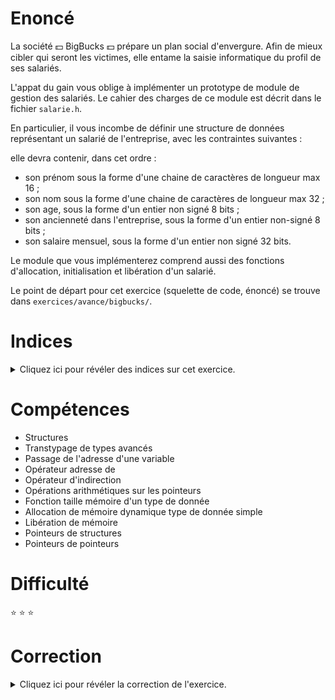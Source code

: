 # Enoncé

La société :dollar: BigBucks :dollar: prépare un plan social
d'envergure.  Afin de mieux cibler qui seront les victimes, elle
entame la saisie informatique du profil de ses salariés.

L'appat du gain vous oblige à implémenter un prototype de module de
gestion des salariés. Le cahier des charges de ce module est décrit
dans le fichier `salarie.h`.

En particulier, il vous incombe de définir une structure de données
représentant un salarié de l'entreprise, avec les contraintes
suivantes :

elle devra contenir, dans cet ordre :
- son prénom sous la forme d'une chaine de caractères de longueur max
  16 ;
- son nom sous la forme d'une chaine de caractères de longueur max 32
  ;
- son age, sous la forme d'un entier non signé 8 bits ;
- son ancienneté dans l'entreprise, sous la forme d'un entier
  non-signé 8 bits ;
- son salaire mensuel, sous la forme d'un entier non signé 32 bits.

Le module que vous implémenterez comprend aussi des fonctions
d'allocation, initialisation et libération d'un salarié.

Le point de départ pour cet exercice (squelette de code, énoncé) se
trouve dans `exercices/avance/bigbucks/`.

# Indices

<details>
<summary>Cliquez ici pour révéler des indices sur cet exercice.</summary>
<br>

* Si le prénom et le nom ne s'affichent pas correctement, c'est que
  vous avez "mal" déclaré ces champs dans votre structure. Prenez le
  temps de lire les commentaires de la fonction `afficher_salarie()`
  pour comprendre ce qu'on attend de vous.
* Tout s'affiche bien, sauf le salaire ? Jetez un oeil à
  https://fr.wikipedia.org/wiki/Alignement_en_m%C3%A9moire

</details>

# Compétences

* Structures
* Transtypage de types avancés
* Passage de l'adresse d'une variable
* Opérateur adresse de
* Opérateur d'indirection
* Opérations arithmétiques sur les pointeurs
* Fonction taille mémoire d'un type de donnée
* Allocation de mémoire dynamique type de donnée simple
* Libération de mémoire
* Pointeurs de structures
* Pointeurs de pointeurs

# Difficulté

:star: :star: :star:
# Correction

<details>
<summary>Cliquez ici pour révéler la correction de l'exercice.</summary>
#### Corrigé du fichier Makefile

```make
CC=gcc
CFLAGS=-std=c99 -Wall -Wextra -g

all: bigbucks

salarie.o: salarie.c salarie.h

bigbucks: salarie.o bigbucks.o

.PHONY: clean
clean:
	rm -f *~ *.o bigbucks

```

#### Corrigé du fichier bigbucks.c

```c
#include <stdlib.h>
#include <stdio.h>
#include <stdint.h>
#include <string.h>

#include "salarie.h"

void afficher_salarie(void *sal) {
    /*
	Version qui n'utilise pas votre définition de struct salarie,
	mais s'appuie sur le cahier des charges, en allant lire directement
	en mémoire depuis l'adresse de base de l'objet "sal" passé en paramètre.
    */

    /*
	En première position dans la structure, on doit retrouver
	une chaine de caractères de longueur 16.
    */
    const char *prenom = sal;

    /*
	Le nom vient en 2e position dans la structure, il doit donc
	se trouver 16 octets après l'adresse de base.
    */
    const char *nom = sal + 16;

    /*
	Ensuite vient l'age, qui se trouve après le prénom (16 octets)
	et le nom (32 octets). L'age est codé sur 1 octet.
    */
    uint8_t age = *(uint8_t *)(sal + 16 + 32);

    /*
	Ensuite vient l'ancienneté, qui se trouve après le prénom (16 octets),
	le nom (32 octets) et l'age (1 octet). L'ancienneté est codée sur 1 octet.
    */
    uint8_t anciennete = *(uint8_t *)(sal + 16 + 32 + 1);

    /*
	Enfin vient le salaire, qui se trouve après le prénom (16 octets),
	le nom (32 octets), l'age (1 octet) et l'ancienneté (1 octet).

	Attention, chaud cacao : on avance de deux octets supplémentaires,
	parce qu'un mot de 4 octets commence toujours à une adresse
	multiple de 4 octets. Voir le commentaire de la fonction allouer_salarie()
	dans la correction pour plus de détails.

	Le salaire est codé sur 4 octets.
    */
    uint32_t salaire = *(uint32_t *)(sal + 16 + 32 + 1 + 1 + 2);

    printf("%s %s a %u ans.\n", prenom, nom, age);
    printf("Il est dans l'entreprise depuis %u années et gagne %u euros par mois.\n",
	   anciennete, salaire);
}

int main(void)
{
    struct salarie *s1, *s2;

    /*
	On créé le premier salarié. Il est dans l'entreprise depuis
	longtemps, son salaire est mirobolant!

	Ici on sépare l'allocation de l'initialisation de la structure.
    */
    s1 = allouer_salarie();
    init_salarie(s1, "Donald", "Trump", 70, 70, -1);
    afficher_salarie(s1);

    /*
	Un deuxième salarié, plus modeste.

	Ici, on utilise creer_salarie() qui effectue l'allocation
	ET l'initialisation du salarié.
    */
    creer_salarie(&s2, "John", "Doe", 34, 10, 2500);
    afficher_salarie(s2);

    /* On met la clé sous la porte, tout le monde passe à la trappe! */
    plan_social(&s1);
    plan_social(&s2);

    return EXIT_SUCCESS;
}

```

#### Corrigé du fichier salarie.c

```c
#include <stdlib.h>
#include <stdint.h>
#include <string.h>

#include "salarie.h"


struct salarie {
    /* Le prénom, sous forme d'un tableau de 16 caractères. */
    char prenom[16];

    /* Le nom, sous forme d'un tableau de 32 caractères. */
    char nom[32];

    /*
        Il est à noter qu'on aurait pu définir les champs nom et prenom
        comme suit :
        char *prenom;
        char *nom;

        Dans ce cas, la structure salarie ne contient plus les 16 caractères
        du prenom et les 32 caractères du nom directement, mais deux pointeurs :
        un vers la chaine de caractères contenant le prenom, l'autre vers celle
        contenant le prénom.

        Du coup, en terme d'organisation en mémoire, les deux solutions ne sont pas
        équivalentes, et seule celle donnée dans ce corrigé est compatible avec la
        fonction afficher_salarie() donnée dans le fichier bigbuck.c.
     */
    uint8_t age;
    uint8_t anciennete;
    uint32_t salaire;
};

/* Alloue et retourne un struct salarie. */
struct salarie *allouer_salarie(void) {
    /*
        Avec notre implémentation, sizeof(struct salarie) =
            16 * sizeof(char)
            + 32 * sizeof(char)
            + sizeof(uint8_t)
            + sizeof(uint8_t)
            + sizeof(uint32_t)
            = 54

        Pourtant, si vous executez :
        printf("%d\n", sizeof(struct salarie));

        56 s'affiche! (et non 54)

        Il existe en pratique un "trou" de 2 octets entre le champ ancienneté
        et le champ salaire, parce qu'un mot de 4 octets ne peut être stocké
        qu'à une adresse multiple de 4.

        De la même manière, si on avait voulu stocker une variable de type
        uint64_t (8 octets), elle aurait été stockée en mémoire à une adresse
        multiple de 8.

        C'est ce qu'on appelle les contraintes d'alignement.
    */
    return malloc(sizeof(struct salarie));
}

/*
    Initialise le salarié passé en paramètre.
    Le salarié s a déjà été alloué avant l'appel
    à init_salarie().
*/
void init_salarie(struct salarie *s,
                  const char *prenom,
                  const char *nom,
                  uint8_t age,
                  uint8_t anciennete,
                  uint32_t salaire) {
    s->age = age;
    s->anciennete = anciennete;
    s->salaire = salaire;
    /*
        Pas d'allocation nécessaire pour s->prenom et s->nom, puisque la place
        qu'elles occupent a été réservée par allouer_salarie().
    */
    strncpy(s->prenom, prenom, 16);
    strncpy(s->nom, nom, 32);
}

/* Effectue l'allocation ET l'initialisation du salarie passé en paramètre. */
void creer_salarie(struct salarie **s,
                   const char *prenom,
                   const char *nom,
                   uint8_t age,
                   uint8_t anciennete,
                   uint32_t salaire) {
    /*
        Cette fonction va modifier le paramètre de type struct salarie *,
        puisqu'elle va changer sa valeur pour qu'elle représente l'adresse
        d'un struct salarie fraichement alloué.

        Comme on souhaite modifier ce paramètre, on passe son adresse à la fonction,
        et on se retrouve donc à travailler sur un struct salarie ** (l'adresse
        d'un struct salarie *).
    */
    *s = allouer_salarie();
    init_salarie(*s, prenom, nom, age, anciennete, salaire);
}

/*
    Libère la mémoire associée au salarié passé en paramètre.
    En sortie, s doit valoir NULL.
*/
void plan_social(struct salarie **s) {
    /*
        Même remarque qu'au dessus : on va modifier le paramètre s ici,
        qui est de type struct salarie *. On passe donc son adresse et on se
        retrouve avec un struct salarie **.
    */
    free(*s);
    *s = NULL;
}


```

#### Corrigé du fichier salarie.h

```c
#ifndef SALARIE_H
#define SALARIE_H

/*
    Structure de données représentant un salarié.
    Elle devra contenir, dans cet ordre :
    - son prénom sous la forme d'une chaine de caractères de longueur max 16 ;
    - son nom sous la forme d'une chaine de caractères de longueur max 32 ;
    - son age, sous la forme d'un entier non signé 8 bits ;
    - son ancienneté dans l'entreprise, sous la forme d'un entier non-signé 8 bits ;
    - son salaire mensuel, sous la forme d'un entier non signé 32 bits.
*/
struct salarie;

/* Alloue et retourne un struct salarie. */
extern struct salarie *allouer_salarie(void);

/*
    Initialise le salarié passé en paramètre.
    Le salarié s a déjà été alloué avant l'appel
    à init_salarie().
*/
extern void init_salarie(struct salarie *s,
                         const char *prenom,
                         const char *nom,
                         uint8_t age,
                         uint8_t anciennete,
                         uint32_t salaire);

/* Effectue l'allocation ET l'initialisation du salarie passé en paramètre. */
extern void creer_salarie(struct salarie **s,
                          const char *prenom,
                          const char *nom,
                          uint8_t age,
                          uint8_t anciennete,
                          uint32_t salaire);

/*
    Libère la mémoire associée au salarié passé en paramètre.
    En sortie, s doit valoir NULL.
*/
extern void plan_social(struct salarie **s);

#endif /* SALARIE_H */

```


</details>

